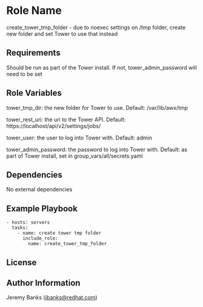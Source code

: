 Role Name
=========

create_tower_tmp_folder - due to noexec settings on /tmp folder, create new folder and set Tower to use that instead

Requirements
------------

Should be run as part of the Tower install. If not, tower_admin_password will need to be set

Role Variables
--------------

tower_tmp_dir: the new folder for Tower to use. Default: /var/lib/awx/tmp

tower_rest_uri: the uri to the Tower API. Default: https://localhost/api/v2/settings/jobs/

tower_user: the user to log into Tower with. Default: admin

tower_admin_password: the password to log into Tower with. Default: as part of Tower install, set in group_vars/all/secrets.yaml

Dependencies
------------

No external dependencies

Example Playbook
----------------

    - hosts: servers
      tasks:
        - name: create tower tmp folder
          include_role:
            name: create_tower_tmp_folder

License
-------


Author Information
------------------

Jeremy Banks (jbanks@redhat.com)
